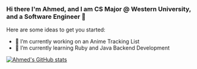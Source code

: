 ### Hi there I'm Ahmed, and I am CS Major @ Western University, and a Software Engineer 👋



Here are some ideas to get you started:

- 🔭 I’m currently working on an Anime Tracking List
- 🌱 I’m currently learning Ruby and Java Backend Development


[![Ahmed's GitHub stats](https://github-readme-stats.vercel.app/api?username=ahmedmo7&count_private=true)](https://github.com/ahmedmo7/github-readme-stats)

